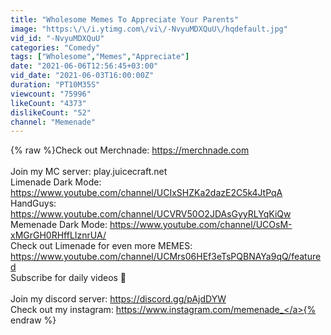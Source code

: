 ```yaml
---
title: "Wholesome Memes To Appreciate Your Parents"
image: "https:\/\/i.ytimg.com\/vi\/-NvyuMDXQuU\/hqdefault.jpg"
vid_id: "-NvyuMDXQuU"
categories: "Comedy"
tags: ["Wholesome","Memes","Appreciate"]
date: "2021-06-06T12:56:45+03:00"
vid_date: "2021-06-03T16:00:00Z"
duration: "PT10M35S"
viewcount: "75996"
likeCount: "4373"
dislikeCount: "52"
channel: "Memenade"
---
```

{% raw %}Check out Merchnade: <a rel="nofollow" target="blank" href="https://merchnade.com">https://merchnade.com</a><br /><br />Join my MC server: play.juicecraft.net<br />Limenade Dark Mode: <a rel="nofollow" target="blank" href="https://www.youtube.com/channel/UCIxSHZKa2dazE2C5k4JtPqA">https://www.youtube.com/channel/UCIxSHZKa2dazE2C5k4JtPqA</a><br />HandGuys: <a rel="nofollow" target="blank" href="https://www.youtube.com/channel/UCVRV50O2JDAsGyyRLYqKiQw">https://www.youtube.com/channel/UCVRV50O2JDAsGyyRLYqKiQw</a><br />Memenade Dark Mode: <a rel="nofollow" target="blank" href="https://www.youtube.com/channel/UCOsM-xMGrGH0RHffLIznrUA/">https://www.youtube.com/channel/UCOsM-xMGrGH0RHffLIznrUA/</a><br />Check out Limenade for even more MEMES: <a rel="nofollow" target="blank" href="https://www.youtube.com/channel/UCMrs06HEf3eTsPQBNAYa9qQ/featured">https://www.youtube.com/channel/UCMrs06HEf3eTsPQBNAYa9qQ/featured</a><br />Subscribe for daily videos 🍋<br /><br />Join my discord server: <a rel="nofollow" target="blank" href="https://discord.gg/pAjdDYW">https://discord.gg/pAjdDYW</a><br />Check out my instagram: <a rel="nofollow" target="blank" href="https://www.instagram.com/memenade_">https://www.instagram.com/memenade_</a>{% endraw %}
